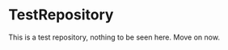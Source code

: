 TestRepository
==============

This is a test repository, nothing to be seen here. Move on now.  
 
 
  
 
 
  
   
 
    
    
  
    
  
   
 
  
   
  
  
  
  
